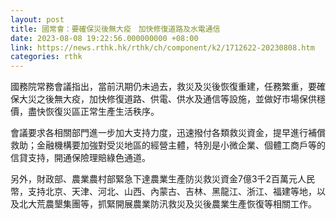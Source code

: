 ```yaml
---
layout: post
title: 國常會：要確保災後無大疫　加快修復道路及水電通信
date: 2023-08-08 19:22:56.000000000 +08:00
link: https://news.rthk.hk/rthk/ch/component/k2/1712622-20230808.htm
categories: rthk
---
```


國務院常務會議指出，當前汛期仍未過去，救災及災後恢復重建，任務繁重，要確保大災之後無大疫，加快修復道路、供電、供水及通信等設施，並做好市場保供穩價，盡快恢復災區正常生產生活秩序。

會議要求各相關部門進一步加大支持力度，迅速撥付各類救災資金，提早進行補償救助；金融機構要加強對受災地區的經營主體，特別是小微企業、個體工商戶等的信貸支持，開通保險理賠綠色通道。

另外，財政部、農業農村部緊急下達農業生產防災救災資金7億3千2百萬元人民幣，支持北京、天津、河北、山西、內蒙古、吉林、黑龍江、浙江、福建等地，以及北大荒農墾集團等，抓緊開展農業防汛救災及災後農業生產恢復等相關工作。
